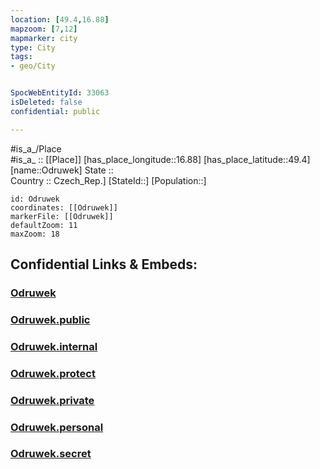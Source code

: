 ```yaml
---
location: [49.4,16.88] 
mapzoom: [7,12] 
mapmarker: city 
type: City
tags:
- geo/City


SpocWebEntityId: 33063
isDeleted: false
confidential: public

---
```

#is_a_/Place  
#is_a_ :: [[Place]] 
[has_place_longitude::16.88] 
[has_place_latitude::49.4] 
[name::Odruwek] 
State ::  
Country :: Czech_Rep.] 
[StateId::] 
[Population::] 



```leaflet
id: Odruwek
coordinates: [[Odruwek]] 
markerFile: [[Odruwek]] 
defaultZoom: 11 
maxZoom: 18
```


## Confidential Links & Embeds: 

### [Odruwek](/_Standards/Earth/Continent/Europe/Europe~Central/Czech_Republic/regions~Czech_Republic/Jihomoravský/City/Odruwek.md) 

### [Odruwek.public](/_public/Earth/Continent/Europe/Europe~Central/Czech_Republic/regions~Czech_Republic/Jihomoravský/City/Odruwek.public.md) 

### [Odruwek.internal](/_internal/Earth/Continent/Europe/Europe~Central/Czech_Republic/regions~Czech_Republic/Jihomoravský/City/Odruwek.internal.md) 

### [Odruwek.protect](/_protect/Earth/Continent/Europe/Europe~Central/Czech_Republic/regions~Czech_Republic/Jihomoravský/City/Odruwek.protect.md) 

### [Odruwek.private](/_private/Earth/Continent/Europe/Europe~Central/Czech_Republic/regions~Czech_Republic/Jihomoravský/City/Odruwek.private.md) 

### [Odruwek.personal](/_personal/Earth/Continent/Europe/Europe~Central/Czech_Republic/regions~Czech_Republic/Jihomoravský/City/Odruwek.personal.md) 

### [Odruwek.secret](/_secret/Earth/Continent/Europe/Europe~Central/Czech_Republic/regions~Czech_Republic/Jihomoravský/City/Odruwek.secret.md)

